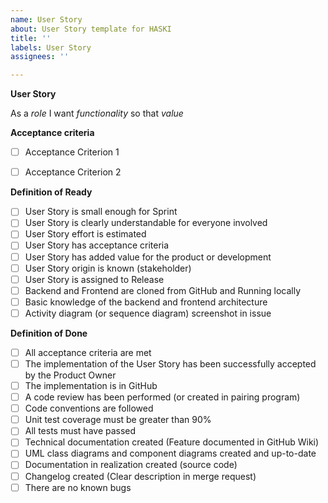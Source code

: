 ```yaml
---
name: User Story
about: User Story template for HASKI
title: ''
labels: User Story
assignees: ''

---
```


**User Story**

As a _role_ I want _functionality_ so that _value_
 

**Acceptance criteria**

- [ ] Acceptance Criterion 1
- [ ] Acceptance Criterion 2


 **Definition of Ready**

- [ ] User Story is small enough for Sprint
- [ ] User Story is clearly understandable for everyone involved
- [ ] User Story effort is estimated
- [ ] User Story has acceptance criteria
- [ ] User Story has added value for the product or development
- [ ] User Story origin is known (stakeholder)
- [ ] User Story is assigned to Release
- [ ] Backend and Frontend are cloned from GitHub and Running locally
- [ ] Basic knowledge of the backend and frontend architecture
- [ ] Activity diagram (or sequence diagram) screenshot in issue
 
**Definition of Done**

- [ ] All acceptance criteria are met
- [ ] The implementation of the User Story has been successfully accepted by the Product Owner
- [ ] The implementation is in GitHub
- [ ] A code review has been performed (or created in pairing program)
- [ ] Code conventions are followed
- [ ] Unit test coverage must be greater than 90% 
- [ ] All tests must have passed
- [ ] Technical documentation created (Feature documented in GitHub Wiki)
- [ ] UML class diagrams and component diagrams created and up-to-date
- [ ] Documentation in realization created (source code)
- [ ] Changelog created (Clear description in merge request)
- [ ] There are no known bugs

